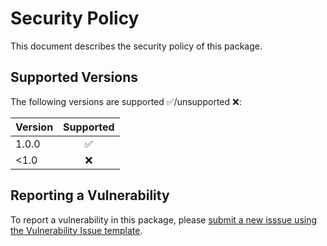 # Security Policy

This document describes the security policy of this package.


## Supported Versions

The following versions are supported ✅/unsupported ❌:

| Version | Supported |
|:--------|:---------:|
| 1.0.0   | ✅        |
| <1.0    | ❌        |


## Reporting a Vulnerability

To report a vulnerability in this package, please [submit a new isssue using the Vulnerability Issue template](https://github.com/NASA-PDS/pds-deep-archive/issues/new?template=vulnerability-issue.md).
